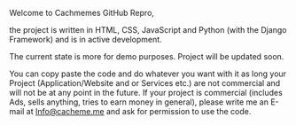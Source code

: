 Welcome to Cachmemes GitHub Repro,

the project is written in HTML, CSS, JavaScript and Python (with the Django Framework) and is in active development. 

The current state is more for demo purposes. Project will be updated soon.  

You can copy paste the code and do whatever you want with it as long your Project (Application/Website and or Services etc.) are not commercial and will not be at any point in the future. If your project is commercial (includes Ads, sells anything, tries to earn money in general), please write me an E-mail at Info@cacheme.me and ask for permission to use the code. 